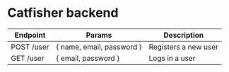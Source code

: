 # Catfisher backend

| Endpoint   | Params                    | Description          |
| ---------- | ------------------------- | -------------------- |
| POST /user | { name, email, password } | Registers a new user |
| GET /user  | { email, password }       | Logs in a user       |
